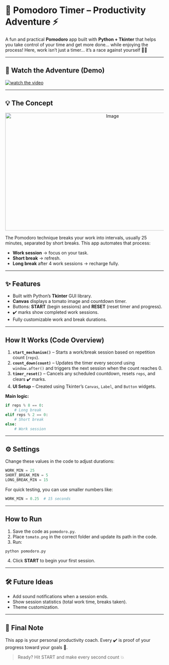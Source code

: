# 🍅  Pomodoro Timer – Productivity Adventure ⚡

A fun and practical **Pomodoro** app built with **Python + Tkinter** that helps you take control of your time and get more done… while enjoying the process!
Here, work isn’t just a timer… it’s a race against yourself 💪🔥

---

## 🎥 Watch the Adventure (Demo)
[![watch the video ](https://img.youtube.com/vi/pPJfpVvRzWc/maxresdefault.jpg)](https://youtu.be/pPJfpVvRzWc)


---

## 💡 The Concept

<p align="center">
  <a href="https://youtu.be/pPJfpVvRzWc">
    <img width="666" height="375" alt="Image" src="https://github.com/user-attachments/assets/17ee30a5-bc58-4057-92b2-118bc94973da" />
  </a>
</p>


The Pomodoro technique breaks your work into intervals, usually 25 minutes, separated by short breaks. This app automates that process:

* **Work session** → focus on your task.
* **Short break** → refresh.
* **Long break** after 4 work sessions → recharge fully.

---

## ✨ Features

* Built with Python’s **Tkinter** GUI library.
* **Canvas** displays a tomato image and countdown timer.
* Buttons: **START** (begin sessions) and **RESET** (reset timer and progress).
* ✔️ marks show completed work sessions.
* Fully customizable work and break durations.

---

## How It Works (Code Overview)

1. **`start_mechanism()`** – Starts a work/break session based on repetition count (`reps`).
2. **`count_down(count)`** – Updates the timer every second using `window.after()` and triggers the next session when the count reaches 0.
3. **`timer_reset()`** – Cancels any scheduled countdown, resets `reps`, and clears ✔️ marks.
4. **UI Setup** – Created using Tkinter’s `Canvas`, `Label`, and `Button` widgets.

**Main logic:**

```python
if reps % 8 == 0:
    # Long break
elif reps % 2 == 0:
    # Short break
else:
    # Work session
```

---

## ⚙️ Settings

Change these values in the code to adjust durations:

```python
WORK_MIN = 25
SHORT_BREAK_MIN = 5
LONG_BREAK_MIN = 15
```

For quick testing, you can use smaller numbers like:

```python
WORK_MIN = 0.25  # 15 seconds
```

---

## How to Run

1. Save the code as `pomodoro.py`.
2. Place `tomato.png` in the correct folder and update its path in the code.
3. Run:

```bash
python pomodoro.py
```

4. Click **START** to begin your first session.

---

## 🛠️ Future Ideas

* Add sound notifications when a session ends.
* Show session statistics (total work time, breaks taken).
* Theme customization.

---

## 🙌 Final Note

This app is your personal productivity coach. Every ✔️ is proof of your progress toward your goals 🎯.

> Ready? Hit START and make every second count 💥



